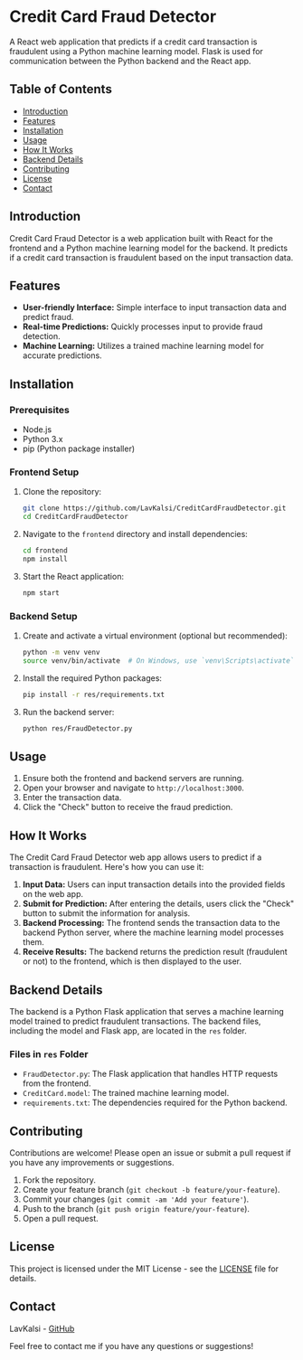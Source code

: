 # Credit Card Fraud Detector

A React web application that predicts if a credit card transaction is fraudulent using a Python machine learning model. Flask is used for communication between the Python backend and the React app.

## Table of Contents

- [Introduction](#introduction)
- [Features](#features)
- [Installation](#installation)
- [Usage](#usage)
- [How It Works](#how-it-works)
- [Backend Details](#backend-details)
- [Contributing](#contributing)
- [License](#license)
- [Contact](#contact)

## Introduction

Credit Card Fraud Detector is a web application built with React for the frontend and a Python machine learning model for the backend. It predicts if a credit card transaction is fraudulent based on the input transaction data.

## Features

- **User-friendly Interface:** Simple interface to input transaction data and predict fraud.
- **Real-time Predictions:** Quickly processes input to provide fraud detection.
- **Machine Learning:** Utilizes a trained machine learning model for accurate predictions.

## Installation

### Prerequisites

- Node.js
- Python 3.x
- pip (Python package installer)

### Frontend Setup

1. Clone the repository:
    ```sh
    git clone https://github.com/LavKalsi/CreditCardFraudDetector.git
    cd CreditCardFraudDetector
    ```

2. Navigate to the `frontend` directory and install dependencies:
    ```sh
    cd frontend
    npm install
    ```

3. Start the React application:
    ```sh
    npm start
    ```

### Backend Setup

1. Create and activate a virtual environment (optional but recommended):
    ```sh
    python -m venv venv
    source venv/bin/activate  # On Windows, use `venv\Scripts\activate`
    ```

2. Install the required Python packages:
    ```sh
    pip install -r res/requirements.txt
    ```

3. Run the backend server:
    ```sh
    python res/FraudDetector.py
    ```

## Usage

1. Ensure both the frontend and backend servers are running.
2. Open your browser and navigate to `http://localhost:3000`.
3. Enter the transaction data.
4. Click the "Check" button to receive the fraud prediction.

## How It Works

The Credit Card Fraud Detector web app allows users to predict if a transaction is fraudulent. Here's how you can use it:

1. **Input Data:** Users can input transaction details into the provided fields on the web app.
2. **Submit for Prediction:** After entering the details, users click the "Check" button to submit the information for analysis.
3. **Backend Processing:** The frontend sends the transaction data to the backend Python server, where the machine learning model processes them.
4. **Receive Results:** The backend returns the prediction result (fraudulent or not) to the frontend, which is then displayed to the user.

## Backend Details

The backend is a Python Flask application that serves a machine learning model trained to predict fraudulent transactions. The backend files, including the model and Flask app, are located in the `res` folder.

### Files in `res` Folder

- `FraudDetector.py`: The Flask application that handles HTTP requests from the frontend.
- `CreditCard.model`: The trained machine learning model.
- `requirements.txt`: The dependencies required for the Python backend.

## Contributing

Contributions are welcome! Please open an issue or submit a pull request if you have any improvements or suggestions.

1. Fork the repository.
2. Create your feature branch (`git checkout -b feature/your-feature`).
3. Commit your changes (`git commit -am 'Add your feature'`).
4. Push to the branch (`git push origin feature/your-feature`).
5. Open a pull request.

## License

This project is licensed under the MIT License - see the [LICENSE](LICENSE) file for details.

## Contact

LavKalsi - [GitHub](https://github.com/LavKalsi)

Feel free to contact me if you have any questions or suggestions!
